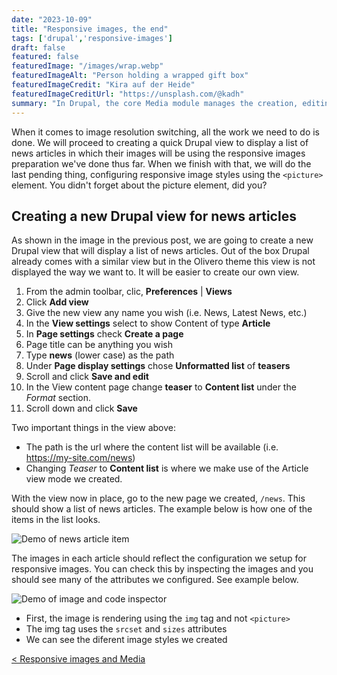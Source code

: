 ```yaml
---
date: "2023-10-09"
title: "Responsive images, the end"
tags: ['drupal','responsive-images']
draft: false
featured: false
featuredImage: "/images/wrap.webp"
featuredImageAlt: "Person holding a wrapped gift box"
featuredImageCredit: "Kira auf der Heide"
featuredImageCreditUrl: "https://unsplash.com/@kadh"
summary: "In Drupal, the core Media module manages the creation, editing, deletion, settings, and display of media entities."
---
```

When it comes to image resolution switching, all the work we need to do is done.  We will proceed to creating a quick Drupal view to display a list of news articles in which their images will be using the responsive images preparation we've done thus far.  When we finish with that, we will do the last pending thing, configuring responsive image styles using the `<picture>` element.  You didn't forget about the picture element, did you?

## Creating a new Drupal view for news articles

As shown in the image in the previous post, we are going to create a new Drupal view that will display a list of news articles.  Out of the box Drupal already comes with a similar view but in the Olivero theme this view is not displayed the way we want to.  It will be easier to create our own view.

1. From the admin toolbar, clic, **Preferences** | **Views**
1. Click **Add view**
1. Give the new view any name you wish (i.e. News, Latest News, etc.)
1. In the **View settings** select to show Content of type **Article**
1. In **Page settings** check **Create a page**
1. Page title can be anything you wish
1. Type **news** (lower case) as the path
1. Under **Page display settings** chose **Unformatted list** of **teasers**
1. Scroll and click **Save and edit**
1. In the View content page change **teaser** to **Content list** under the _Format_ section.
1. Scroll down and click **Save**

Two important things in the view above:

* The path is the url where the content list will be available (i.e. https://my-site.com/news)
* Changing _Teaser_ to **Content list** is where we make use of the Article view mode we created.

With the view now in place, go to the new page we created, `/news`.  This should show a list of news articles. The example below is how one of the items in the list looks.

![Demo of news article item](/images/img-demo.webp)

The images in each article should reflect the configuration we setup for responsive images.  You can check this by inspecting the images and you should see many of the attributes we configured.  See example below.

![Demo of image and code inspector](/images/img-demo-inspect.webp)

* First, the image is rendering using the `img` tag and not `<picture>`
* The img tag uses the `srcset` and `sizes` attributes
* We can see the diferent image styles we created

<div class="post-pager">

[< Responsive images and Media](../responsive-image-styles)

</div>

